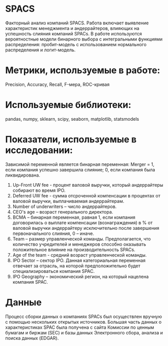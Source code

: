 # SPACS
Факторный анализ компаний SPACS. Работа включает выявление характеристик менеджмента и андеррайтеров, влияющих на успешность слияния компаний SPACs. В работе используются вероятностные модели бинарного выбора с интегральными функциями распределения: пробит-модель с использованием нормального распределения и логит-модель. 

# Метрики, используемые в работе: 
Precision, Accuracy, Recall, F-мера, ROC-кривая

# Используемые библиотеки: 
pandas, numpy, sklearn, scipy, seaborn, matplotlib, statsmodels

# Показатели, используемые в исследовании:
Зависимой переменной является бинарная переменная:
Merger = 1, если компания успешно завершила слияние; 0, если компания была ликвидирована.

1) Up-Front UW fee - процент валовой выручки, который андеррайтеры собирают во время IPO. 
2) Deferred UW fee - сумма отсроченной компенсации в процентах от валовой выручки, выплачиваемая андеррайтерам.
3) Number of underwriters – число андеррайтеров. 
4) CEO's age – возраст генерального директора. 
5) BCMA – бинарная переменная, равная 1, если компания договорилась о выплате компенсации (вознаграждения) в % от валовой выручки андеррайтеру исключительно после завершения первоначального слияния, 0 – иначе. 
6) Team – размер управленческой команды. Предполагается, что количество учредителей и менеджеров способно оказывать положительное влияние на производительность SPACs. 
7) Age of the team - средний возраст управленческой команды. 
8) IPO Sector – сектор IPO. Данная категориальная переменная отвечает за отрасль, на которой предположительно будет специализироваться компания SPAC. 
9) IPO Geography – экономический регион, на который нацелена компания SPAC.

# Данные 
Процесс сборки данных о компаниях SPACs был осуществлен вручную с помощью нескольких открытых источников. Большая часть данных о характеристиках SPAC была получена с сайта Комиссии по ценным бумагам и биржам (SEC) и базы данных Электронного сбора, анализа и поиска данных (EDGAR).
